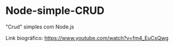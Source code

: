 # Node-simple-CRUD
"Crud" simples com Node.js

Link biográfico: https://www.youtube.com/watch?v=fm4_EuCsQwg
